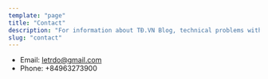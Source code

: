 ```yaml
---
template: "page"
title: "Contact"
description: "For information about TĐ.VN Blog, technical problems with the web site, or any other questions."
slug: "contact"
---
```


- Email: letrdo@gmail.com
- Phone: +84963273900